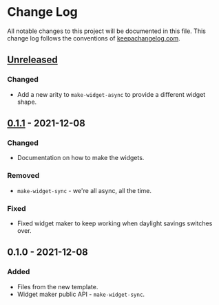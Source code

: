 # Change Log
All notable changes to this project will be documented in this file. This change log follows the conventions of [keepachangelog.com](http://keepachangelog.com/).

## [Unreleased]
### Changed
- Add a new arity to `make-widget-async` to provide a different widget shape.

## [0.1.1] - 2021-12-08
### Changed
- Documentation on how to make the widgets.

### Removed
- `make-widget-sync` - we're all async, all the time.

### Fixed
- Fixed widget maker to keep working when daylight savings switches over.

## 0.1.0 - 2021-12-08
### Added
- Files from the new template.
- Widget maker public API - `make-widget-sync`.

[Unreleased]: https://sourcehost.site/your-name/day-4/compare/0.1.1...HEAD
[0.1.1]: https://sourcehost.site/your-name/day-4/compare/0.1.0...0.1.1
